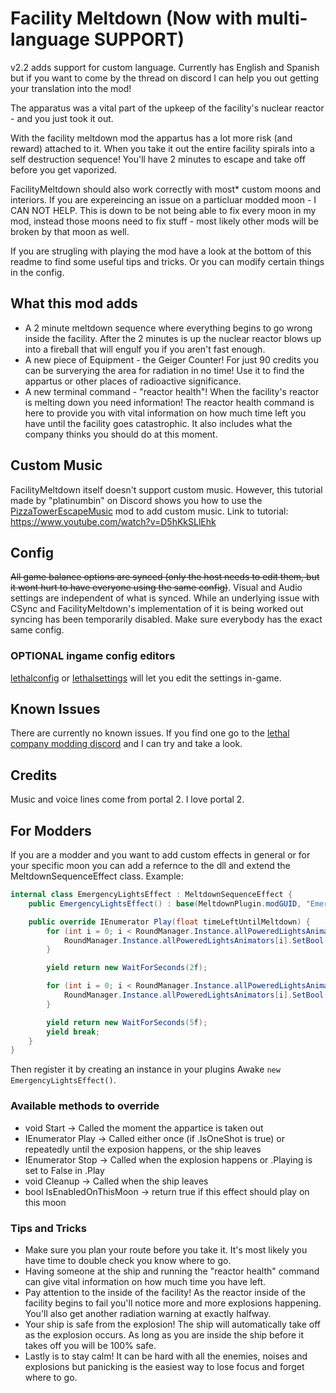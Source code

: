 # Facility Meltdown (Now with multi-language SUPPORT)
v2.2 adds support for custom language. Currently has English and Spanish but if you want to come by the thread on discord I can help you out getting your translation into the mod!

The apparatus was a vital part of the upkeep of the facility's nuclear reactor - and you just took it out.

With the facility meltdown mod the appartus has a lot more risk (and reward) attached to it. When you take it out the entire facility spirals into a self destruction sequence! You'll have 2 minutes to escape and take off before you get vaporized.

FacilityMeltdown should also work correctly with most\* custom moons and interiors. If you are expereincing an issue on a particluar modded moon - I CAN NOT HELP. This is down to be not being able to fix every moon in my mod, instead those moons need to fix stuff - most likely other mods will be broken by that moon as well.

If you are strugling with playing the mod have a look at the bottom of this readme to find some useful tips and tricks. Or you can modify certain things in the config.

## What this mod adds
- A 2 minute meltdown sequence where everything begins to go wrong inside the facility. After the 2 minutes is up the nuclear reactor blows up into a fireball that will engulf you if you aren't fast enough.
- A new piece of Equipment - the Geiger Counter! For just 90 credits you can be surverying the area for radiation in no time! Use it to find the appartus or other places of radioactive significance.
- A new terminal command - "reactor health"! When the facility's reactor is melting down you need information! The reactor health command is here to provide you with vital information on how much time left you have until the facility goes catastrophic. It also includes what the company thinks you should do at this moment.

## Custom Music
FacilityMeltdown itself doesn't support custom music. However, this tutorial made by "platinumbin" on Discord shows you how to use the [PizzaTowerEscapeMusic](https://thunderstore.io/c/lethal-company/p/BGN/PizzaTowerEscapeMusic/) mod to add custom music.
Link to tutorial: https://www.youtube.com/watch?v=D5hKkSLlEhk

## Config
~~All game balance options are synced (only the host needs to edit them, but it wont hurt to have everyone using the same config)~~. Visual and Audio settings are independent of what is synced.
While an underlying issue with CSync and FacilityMeltdown's implementation of it is being worked out syncing has been temporarily disabled. Make sure everybody has the exact same config.

### OPTIONAL ingame config editors
[lethalconfig](https://thunderstore.io/c/lethal-company/p/AinaVT/LethalConfig/) or [lethalsettings](https://thunderstore.io/c/lethal-company/p/willis81808/LethalSettings/) will let you edit the settings in-game.

## Known Issues
There are currently no known issues. If you find one go to the [lethal company modding discord](https://discord.gg/lcmod) and I can try and take a look.

## Credits
Music and voice lines come from portal 2. I love portal 2.

## For Modders
If you are a modder and you want to add custom effects in general or for your specific moon you can add a refernce to the dll and extend the MeltdownSequenceEffect class. Example:
```cs
internal class EmergencyLightsEffect : MeltdownSequenceEffect {
    public EmergencyLightsEffect() : base(MeltdownPlugin.modGUID, "EmergencyLights") {}

    public override IEnumerator Play(float timeLeftUntilMeltdown) {
        for (int i = 0; i < RoundManager.Instance.allPoweredLightsAnimators.Count; i++) {
            RoundManager.Instance.allPoweredLightsAnimators[i].SetBool("on", true);
        }

        yield return new WaitForSeconds(2f);

        for (int i = 0; i < RoundManager.Instance.allPoweredLightsAnimators.Count; i++) {
            RoundManager.Instance.allPoweredLightsAnimators[i].SetBool("on", false);
        }

        yield return new WaitForSeconds(5f);
        yield break;
    }
}
```
Then register it by creating an instance in your plugins Awake `new EmergencyLightsEffect()`.
### Available methods to override
- void Start -> Called the moment the appartice is taken out
- IEnumerator Play -> Called either once (if .IsOneShot is true) or repeatedly until the exposion happens, or the ship leaves
- IEnumerator Stop -> Called when the explosion happens or .Playing is set to False in .Play
- void Cleanup -> Called when the ship leaves
- bool IsEnabledOnThisMoon -> return true if this effect should play on this moon

### Tips and Tricks
- Make sure you plan your route before you take it. It's most likely you have time to double check you know where to go.
- Having someone at the ship and running the "reactor health" command can give vital information on how much time you have left.
- Pay attention to the inside of the facility! As the reactor inside of the facility begins to fail you'll notice more and more explosions happening. You'll also get another radiation warning at exactly halfway.
- Your ship is safe from the explosion! The ship will automatically take off as the explosion occurs. As long as you are inside the ship before it takes off you will be 100% safe.
- Lastly is to stay calm! It can be hard with all the enemies, noises and explosions but panicking is the easiest way to lose focus and forget where to go.
